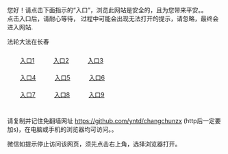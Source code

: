 您好！请点击下面指示的“入口”，浏览此网站是安全的，且为您带来平安。。 <br/>
点击入口后，请耐心等待， 过程中可能会出现无法打开的提示，请忽略，最终会进入网站. </br>

法轮大法在长春<br/>
<div style="padding:10px"><a style="margin:20px" target="_blank" href="https://d29rpc7xxtsx6i.cloudfront.net/2Qpsp?kbgbppu" id="ccLink1" rel="nofollow">入口1</a> <a target="_blank" style="margin:20px" href="https://d38953l6yvv29q.cloudfront.net/2Qpsp?aafsfmuq" id="ccLink2" rel="nofollow">入口2</a> <a style="margin:20px" target="_blank" href="https://d3onvg88xsds78.cloudfront.net/2Qpsp?eemmlv" id="ccLink3" rel="nofollow">入口3</a></div>

<div style="padding:10px" ><a style="margin:20px" target="_blank" href="https://d29rpc7xxtsx6i.cloudfront.net/2Qpsp?kbgbppu" id="ccLink4" rel="nofollow">入口4</a> <a style="margin:20px" href="https://d38953l6yvv29q.cloudfront.net/2Qpsp?aafsfmuq" target="_blank" id="ccLink5" rel="nofollow">入口5</a> <a style="margin:20px" href="https://d3onvg88xsds78.cloudfront.net/2Qpsp?eemmlv" target="_blank" id="ccLink6" rel="nofollow">入口6</a></div>

<div style="padding:10px"><a style="margin:20px" target="_blank" href="https://d29rpc7xxtsx6i.cloudfront.net/2Qpsp?kbgbppu" id="ccLink7" rel="nofollow">入口7</a> <a style="margin:20px" href="https://d38953l6yvv29q.cloudfront.net/2Qpsp?aafsfmuq" target="_blank" id="ccLink8" rel="nofollow">入口8</a> <a style="margin:20px" target="_blank" href="https://d3onvg88xsds78.cloudfront.net/2Qpsp?eemmlv" id="ccLink9" rel="nofollow">入口9</a></div>

<br/>



请复制并记住免翻墙网址 https://github.com/yntd/changchunzx (http后一定要加s)，在电脑或手机的浏览器均可访问。。<br/>

微信如提示停止访问该网页，须先点击右上角，选择浏览器打开。
